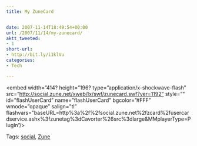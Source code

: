```yaml
---
title: My ZuneCard


date: 2007-11-14T18:49:54+00:00
url: /2007/11/14/my-zunecard/
aktt_tweeted:
- 1
short-url:
- http://bit.ly/i1klVu
categories:
- Tech

---
```

<div class='microid-mailto+http:sha1:5326702b2991c74de5830517fe01990b4d4e7e74'>

<embed width=”414? height=”196? type=”application/x-shockwave-flash” src=”http://social.zune.net/xweb/lx/swf/zunecard.swf?ver=1192” style=”" id=”flashUserCard” name=”flashUserCard” bgcolor=”#FFF” wmode=”opaque” salign=”tl” flashvars=”baseURL=http%3a%2f%2fsocial.zune.net%2fzcard%2fusercardservice.ashx%3fzunetag%3dCavorter%26src%3dlarge&MMplayerType=PlugIn”/>

</div>

<div class="st-post-tags">
Tags: <a href="http://www.cavort.org/tag/social/" title="social" rel="tag">social</a>, <a href="http://www.cavort.org/tag/zune/" title="Zune" rel="tag">Zune</a><br />
</div>